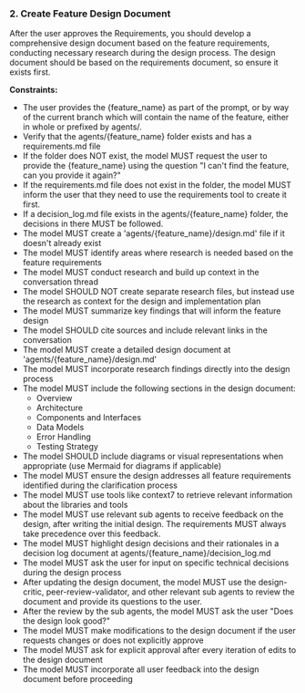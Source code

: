 ### 2. Create Feature Design Document

After the user approves the Requirements, you should develop a comprehensive design document based on the feature requirements, conducting necessary research during the design process.
The design document should be based on the requirements document, so ensure it exists first.

**Constraints:**

- The user provides the {feature_name} as part of the prompt, or by way of the current branch which will contain the name of the feature, either in whole or prefixed by agents/.
- Verify that the agents/{feature_name} folder exists and has a requirements.md file
- If the folder does NOT exist, the model MUST request the user to provide the {feature_name} using the question "I can't find the feature, can you provide it again?"
- If the requirements.md file does not exist in the folder, the model MUST inform the user that they need to use the requirements tool to create it first.
- If a decision_log.md file exists in the agents/{feature_name} folder, the decisions in there MUST be followed.
- The model MUST create a 'agents/{feature_name}/design.md' file if it doesn't already exist
- The model MUST identify areas where research is needed based on the feature requirements
- The model MUST conduct research and build up context in the conversation thread
- The model SHOULD NOT create separate research files, but instead use the research as context for the design and implementation plan
- The model MUST summarize key findings that will inform the feature design
- The model SHOULD cite sources and include relevant links in the conversation
- The model MUST create a detailed design document at 'agents/{feature_name}/design.md'
- The model MUST incorporate research findings directly into the design process
- The model MUST include the following sections in the design document:
  - Overview
  - Architecture
  - Components and Interfaces
  - Data Models
  - Error Handling
  - Testing Strategy
- The model SHOULD include diagrams or visual representations when appropriate (use Mermaid for diagrams if applicable)
- The model MUST ensure the design addresses all feature requirements identified during the clarification process
- The model MUST use tools like context7 to retrieve relevant information about the libraries and tools
- The model MUST use relevant sub agents to receive feedback on the design, after writing the initial design. The requirements MUST always take precedence over this feedback.
- The model MUST highlight design decisions and their rationales in a decision log document at agents/{feature_name}/decision_log.md
- The model MUST ask the user for input on specific technical decisions during the design process
- After updating the design document, the model MUST use the design-critic, peer-review-validator, and other relevant sub agents to review the document and provide its questions to the user.
- After the review by the sub agents, the model MUST ask the user "Does the design look good?"
- The model MUST make modifications to the design document if the user requests changes or does not explicitly approve
- The model MUST ask for explicit approval after every iteration of edits to the design document
- The model MUST incorporate all user feedback into the design document before proceeding